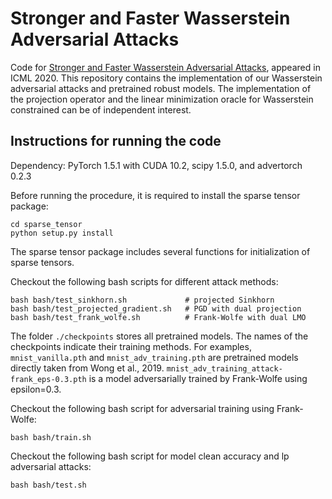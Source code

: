 # Stronger and Faster Wasserstein Adversarial Attacks 

Code for [Stronger and Faster Wasserstein Adversarial Attacks][paper], appeared in ICML 2020. This repository contains the implementation of our Wasserstein adversarial attacks and pretrained robust models.
The implementation of the projection operator and the linear minimization oracle for Wasserstein constrained can be of independent interest.

[paper]: https://arxiv.org/abs/2008.02883


## Instructions for running the code
Dependency: PyTorch 1.5.1 with CUDA 10.2, scipy 1.5.0, and advertorch 0.2.3

Before running the procedure, it is required to install the sparse tensor package:
```
cd sparse_tensor
python setup.py install
```
The sparse tensor package includes several functions for initialization of sparse tensors.

Checkout the following bash scripts for different attack methods:
```
bash bash/test_sinkhorn.sh             # projected Sinkhorn
bash bash/test_projected_gradient.sh   # PGD with dual projection
bash bash/test_frank_wolfe.sh          # Frank-Wolfe with dual LMO
```
The folder `./checkpoints` stores all pretrained models. The names of the checkpoints indicate their training methods. For examples, `mnist_vanilla.pth` and `mnist_adv_training.pth` are pretrained  models directly taken from Wong et al., 2019. `mnist_adv_training_attack-frank_eps-0.3.pth` is a model adversarially trained by Frank-Wolfe using epsilon=0.3.

Checkout the following bash script for adversarial training using Frank-Wolfe:
```
bash bash/train.sh
```

Checkout the following bash script for model clean accuracy and lp adversarial attacks:
```
bash bash/test.sh
```
